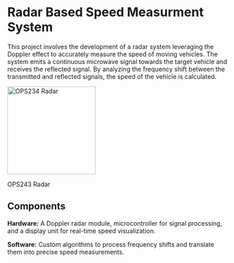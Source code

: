 # Radar Based Speed Measurment System
This project involves the development of a radar system leveraging the Doppler effect to accurately measure the speed of moving vehicles. The system emits a continuous microwave signal towards the target vehicle and receives the reflected signal. By analyzing the frequency shift between the transmitted and reflected signals, the speed of the vehicle is calculated.
<p align="centre">
  <img src="https://github.com/user-attachments/assets/0047bef1-f741-4480-a9f4-ecb6210c86f1" alt="OPS234 Radar" height="200">
</p>
<p align="centre">
  OPS243 Radar
</p>


## Components
**Hardware:** A Doppler radar module, microcontroller for signal processing, and a display unit for real-time speed visualization.

**Software:** Custom algorithms to process frequency shifts and translate them into precise speed measurements.

